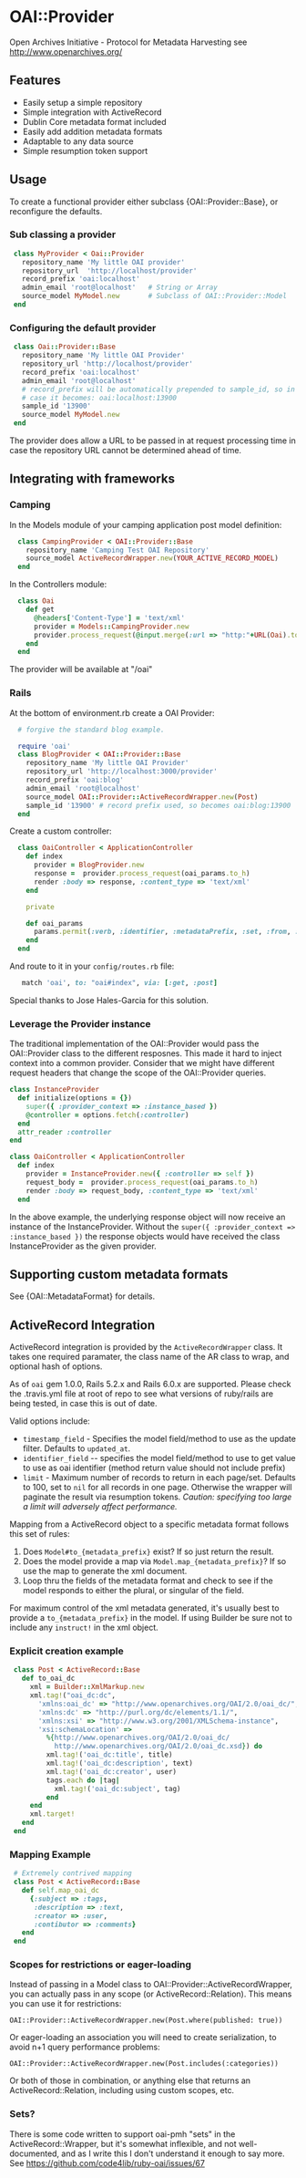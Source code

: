 # OAI::Provider

Open Archives Initiative - Protocol for Metadata Harvesting see
<http://www.openarchives.org/>

## Features
* Easily setup a simple repository
* Simple integration with ActiveRecord
* Dublin Core metadata format included
* Easily add addition metadata formats
* Adaptable to any data source
* Simple resumption token support

## Usage

To create a functional provider either subclass {OAI::Provider::Base},
or reconfigure the defaults.

### Sub classing a provider

```ruby
 class MyProvider < Oai::Provider
   repository_name 'My little OAI provider'
   repository_url  'http://localhost/provider'
   record_prefix 'oai:localhost'
   admin_email 'root@localhost'   # String or Array
   source_model MyModel.new       # Subclass of OAI::Provider::Model
 end
```

### Configuring the default provider

```ruby
 class Oai::Provider::Base
   repository_name 'My little OAI Provider'
   repository_url 'http://localhost/provider'
   record_prefix 'oai:localhost'
   admin_email 'root@localhost'
   # record_prefix will be automatically prepended to sample_id, so in this
   # case it becomes: oai:localhost:13900
   sample_id '13900'
   source_model MyModel.new
 end
```

The provider does allow a URL to be passed in at request processing time
in case the repository URL cannot be determined ahead of time.

## Integrating with frameworks

### Camping

In the Models module of your camping application post model definition:

```ruby
  class CampingProvider < OAI::Provider::Base
    repository_name 'Camping Test OAI Repository'
    source_model ActiveRecordWrapper.new(YOUR_ACTIVE_RECORD_MODEL)
  end
```

In the Controllers module:

```ruby
  class Oai
    def get
      @headers['Content-Type'] = 'text/xml'
      provider = Models::CampingProvider.new
      provider.process_request(@input.merge(:url => "http:"+URL(Oai).to_s))
    end
  end
```

The provider will be available at "/oai"

### Rails

At the bottom of environment.rb create a OAI Provider:

```ruby
  # forgive the standard blog example.

  require 'oai'
  class BlogProvider < OAI::Provider::Base
    repository_name 'My little OAI Provider'
    repository_url 'http://localhost:3000/provider'
    record_prefix 'oai:blog'
    admin_email 'root@localhost'
    source_model OAI::Provider::ActiveRecordWrapper.new(Post)
    sample_id '13900' # record prefix used, so becomes oai:blog:13900
  end
```

Create a custom controller:

```ruby
  class OaiController < ApplicationController
    def index
      provider = BlogProvider.new
      response =  provider.process_request(oai_params.to_h)
      render :body => response, :content_type => 'text/xml'
    end

    private

    def oai_params
      params.permit(:verb, :identifier, :metadataPrefix, :set, :from, :until, :resumptionToken)
    end
  end
```

And route to it in your `config/routes.rb` file:

```ruby
   match 'oai', to: "oai#index", via: [:get, :post]
```

Special thanks to Jose Hales-Garcia for this solution.

### Leverage the Provider instance

The traditional implementation of the OAI::Provider would pass the OAI::Provider
class to the different resposnes. This made it hard to inject context into a
common provider. Consider that we might have different request headers that
change the scope of the OAI::Provider queries.

```ruby
class InstanceProvider
  def initialize(options = {})
    super({ :provider_context => :instance_based })
    @controller = options.fetch(:controller)
  end
  attr_reader :controller
end

class OaiController < ApplicationController
  def index
    provider = InstanceProvider.new({ :controller => self })
    request_body =  provider.process_request(oai_params.to_h)
    render :body => request_body, :content_type => 'text/xml'
  end
```

In the above example, the underlying response object will now receive an
instance of the InstanceProvider. Without the `super({ :provider_context => :instance_based })`
the response objects would have received the class InstanceProvider as the
given provider.

## Supporting custom metadata formats

See {OAI::MetadataFormat} for details.

## ActiveRecord Integration

ActiveRecord integration is provided by the `ActiveRecordWrapper` class.
It takes one required paramater, the class name of the AR class to wrap,
and optional hash of options.

As of `oai` gem 1.0.0, Rails 5.2.x and Rails 6.0.x are supported.
Please check the .travis.yml file at root of repo to see what versions of ruby/rails
are being tested, in case this is out of date.

Valid options include:

* `timestamp_field` - Specifies the model field/method to use as the update
  filter.  Defaults to `updated_at`.
* `identifier_field` -- specifies the model field/method to use to get value to use
   as oai identifier (method return value should not include prefix)
* `limit` -           Maximum number of records to return in each page/set.
  Defaults to 100, set to `nil` for all records in one page. Otherwise
  the wrapper will paginate the result via resumption tokens.
  _Caution:  specifying too large a limit will adversely affect performance._

Mapping from a ActiveRecord object to a specific metadata format follows
this set of rules:

1. Does `Model#to_{metadata_prefix}` exist?  If so just return the result.
2. Does the model provide a map via `Model.map_{metadata_prefix}`?  If so
   use the map to generate the xml document.
3. Loop thru the fields of the metadata format and check to see if the
   model responds to either the plural, or singular of the field.

For maximum control of the xml metadata generated, it's usually best to
provide a `to_{metadata_prefix}` in the model.  If using Builder be sure
not to include any `instruct!` in the xml object.

### Explicit creation example

```ruby
 class Post < ActiveRecord::Base
   def to_oai_dc
     xml = Builder::XmlMarkup.new
     xml.tag!("oai_dc:dc",
       'xmlns:oai_dc' => "http://www.openarchives.org/OAI/2.0/oai_dc/",
       'xmlns:dc' => "http://purl.org/dc/elements/1.1/",
       'xmlns:xsi' => "http://www.w3.org/2001/XMLSchema-instance",
       'xsi:schemaLocation' =>
         %{http://www.openarchives.org/OAI/2.0/oai_dc/
           http://www.openarchives.org/OAI/2.0/oai_dc.xsd}) do
         xml.tag!('oai_dc:title', title)
         xml.tag!('oai_dc:description', text)
         xml.tag!('oai_dc:creator', user)
         tags.each do |tag|
           xml.tag!('oai_dc:subject', tag)
         end
     end
     xml.target!
   end
 end
```

### Mapping Example

```ruby
 # Extremely contrived mapping
 class Post < ActiveRecord::Base
   def self.map_oai_dc
     {:subject => :tags,
      :description => :text,
      :creator => :user,
      :contibutor => :comments}
   end
 end
```
### Scopes for restrictions or eager-loading

Instead of passing in a Model class to OAI::Provider::ActiveRecordWrapper, you can actually
pass in any scope (or ActiveRecord::Relation). This means you can use it for restrictions:

    OAI::Provider::ActiveRecordWrapper.new(Post.where(published: true))

Or eager-loading an association you will need to create serialization, to avoid n+1 query
performance problems:

    OAI::Provider::ActiveRecordWrapper.new(Post.includes(:categories))

Or both of those in combination, or anything else that returns an ActiveRecord::Relation,
including using custom scopes, etc.

### Sets?

There is some code written to support oai-pmh "sets" in the ActiveRecord::Wrapper, but
it's somewhat inflexible, and not well-documented, and as I write this I don't understand
it enough to say more. See https://github.com/code4lib/ruby-oai/issues/67
